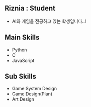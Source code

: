## Riznia : Student
 - AI와 게임을 전공하고 있는 학생입니다..!

## Main Skills

- Python
- C
- JavaScript

## Sub Skills

- Game System Design
- Game Design(Plan)
- Art Design
